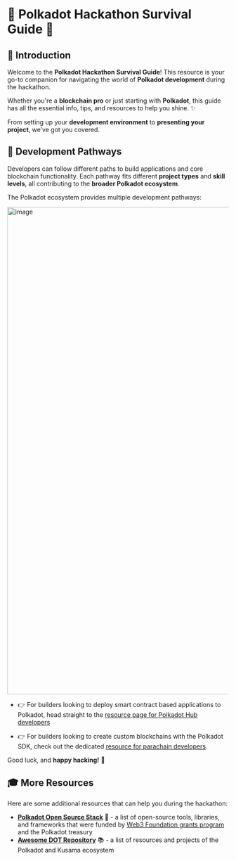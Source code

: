 # 🌟 Polkadot Hackathon Survival Guide 🌟

## 👋 Introduction

Welcome to the **Polkadot Hackathon Survival Guide**! This resource is your go-to companion for navigating the world of **Polkadot development** during the hackathon. 

Whether you're a **blockchain pro** or just starting with **Polkadot**, this guide has all the essential info, tips, and resources to help you shine. ✨

From setting up your **development environment** to **presenting your project**, we’ve got you covered. 

## 🌟 Development Pathways

Developers can follow different paths to build applications and core blockchain functionality. Each pathway fits different **project types** and **skill levels**, all contributing to the **broader Polkadot ecosystem**. 

The Polkadot ecosystem provides multiple development pathways:

<img width="1109" alt="image" src="https://github.com/user-attachments/assets/5c5bf50a-1906-4f04-9478-0d3bcc70649b" />


- 👉 For builders looking to deploy smart contract based applications to Polkadot, head straight to the [resource page for Polkadot Hub developers](./polkadot-hub-devs.md)

- 👉 For builders looking to create custom blockchains with the Polkadot SDK, check out the dedicated [resource for parachain developers](./polkadot-parachain-devs.md).

Good luck, and **happy hacking!** 🚀

## 🎓 More Resources

Here are some additional resources that can help you during the hackathon:

- [**Polkadot Open Source Stack**](https://wiki.polkadot.network/general/build-open-source/) 🌟 - a list of open-source tools, libraries, and frameworks that were funded by [Web3 Foundation grants program](https://grants.web3.foundation/) and the Polkadot treasury 
- [**Awesome DOT Repository**](https://github.com/haquefardeen/awesome-dot) 📚 - a list of resources and projects of the Polkadot and Kusama ecosystem
